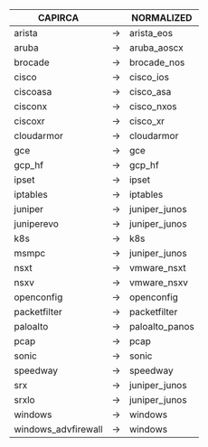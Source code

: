 | CAPIRCA | | NORMALIZED |
| ---------- | -- | ------ |
| arista | → | arista_eos |
| aruba | → | aruba_aoscx |
| brocade | → | brocade_nos |
| cisco | → | cisco_ios |
| ciscoasa | → | cisco_asa |
| cisconx | → | cisco_nxos |
| ciscoxr | → | cisco_xr |
| cloudarmor | → | cloudarmor |
| gce | → | gce |
| gcp_hf | → | gcp_hf |
| ipset | → | ipset |
| iptables | → | iptables |
| juniper | → | juniper_junos |
| juniperevo | → | juniper_junos |
| k8s | → | k8s |
| msmpc | → | juniper_junos |
| nsxt | → | vmware_nsxt |
| nsxv | → | vmware_nsxv |
| openconfig | → | openconfig |
| packetfilter | → | packetfilter |
| paloalto | → | paloalto_panos |
| pcap | → | pcap |
| sonic | → | sonic |
| speedway | → | speedway |
| srx | → | juniper_junos |
| srxlo | → | juniper_junos |
| windows | → | windows |
| windows_advfirewall | → | windows |